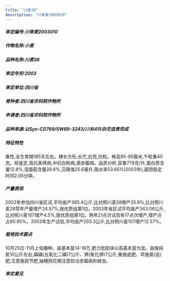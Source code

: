 ```yaml
---
title: "川麦38"
description: "川审麦2003010"
---
```

##### 审定编号:川审麦2003010

##### 作物名称:小麦

##### 品种名称:川麦38

##### 审定年份:2003

##### 审定单位:四川省

##### 育种者:四川省农科院作物所

##### 申请者:四川省农科院作物所

##### 品种来源:以Syn-CD769/SW89-3243//川6415杂交选育而成

##### 特征特性
春性,全生育期185天左右。穗长方形,长芒,白壳,白粒。株高85-95厘米,千粒重40克。经鉴定,高抗条锈病,中抗白粉病,感赤霉病。品质分析,容重779克/升,蛋白质含量12.8%,湿面筋含量28.6%,沉降值25.6毫升,吸水率53.65%(2003年),面团稳定时间2.05分钟。

##### 产量表现
2002年参加四川省区试,平均亩产365.4公斤,比对照川麦28增产35.8%,比对照川麦28常年产量增产24.57%,居优质组第1位。2003年省区试平均亩产343.06公斤,比对照川麦107增产4.5%,居优质组第1位。两年21点次试验有17点次增产,增产点占80.95%。2003年生产试验,平均亩产293.3公斤,比对照川麦107增产12.57%。

##### 栽培技术要点
10月25日-11月上旬播种。亩基本苗14-18万,肥力低田块以高基本苗为宜。亩施纯氮10公斤左右,磷磷(五氧化二磷)7公斤、钾(氧化钾)7公斤,重施底肥、早施苗(追)肥,注意施拔节肥,抽穗扬花期注意防治赤霉病和蚜虫。

##### 审定意见

